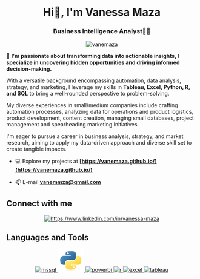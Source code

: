 <h1 align="center"> Hi👋, I'm Vanessa Maza </h1>
<h3 align="center">Business Intelligence Analyst👩‍💻</h3>

<p align= "center"> <img src="https://files.oaiusercontent.com/file-SnFb508x3eHhkQ2ocfDot3vA?se=2024-06-16T06%3A39%3A47Z&sp=r&sv=2023-11-03&sr=b&rscc=max-age%3D31536000%2C%20immutable&rscd=attachment%3B%20filename%3D6483f587-b75d-4084-83d5-cf1c034edc8d.webp&sig=nJbJCyJ8bt4ta9o5Cv6jfO4LKxEhV1c6G0C8LRuE9Ac%3D" alt="vanemaza" width="1800" height="400"/>
  </a>

 💬 **I'm passionate about transforming data into actionable insights, I specialize in uncovering hidden opportunities and driving informed decision-making.**

With a versatile background encompassing automation, data analysis, strategy, and marketing, I leverage my skills in **Tableau, Excel, Python, R, and SQL** to bring a well-rounded perspective to problem-solving.

My diverse experiences in small/medium companies include crafting automation processes, analyzing data for operations and product logistics, product development, content creation, managing small databases, project management and spearheading marketing initiatives.

I'm eager to pursue a career in business analysis, strategy, and market research, aiming to apply my data-driven approach and diverse skill set to create tangible impacts.

- 💻 Explore my projects at **[https://vanemaza.github.io/](https://vanemaza.github.io/)**

- 📫 E-mail **vanemmza@gmail.com**


## Connect with me
<p align="center">
<a href="https://www.linkedin.com/in/vanessa-maza" target="blank"><img align="center" src="https://raw.githubusercontent.com/rahuldkjain/github-profile-readme-generator/master/src/images/icons/Social/linked-in-alt.svg" alt="https://www.linkedin.com/in/vanessa-maza" height="50" width="60" /></a>
</p>

## Languages and Tools
<p align="center">
  <a href="https://www.mysql.com/" target="_blank">
    <img src="https://javguerra.github.io/assets/img/mysql.png" alt="mssql" width="70" height="60"/>
  </a>
  <a href="https://www.python.org" target="_blank" rel="noreferrer">
    <img src="https://raw.githubusercontent.com/devicons/devicon/master/icons/python/python-original.svg" alt="python" width="70" height="60"/>
  </a>
  <a href="https://powerbi.microsoft.com" target="_blank" rel="noreferrer">
    <img src="https://upload.wikimedia.org/wikipedia/commons/c/cf/New_Power_BI_Logo.svg" alt="powerbi" width="70" height="60"/>
  </a>
  <a href="https://www.r-project.org" target="_blank" rel="noreferrer">
    <img src="https://www.r-project.org/logo/Rlogo.png" alt="r" width="70" height="60"/>
  </a>
  <a href="https://www.microsoft.com/en-us/microsoft-365/excel" target="_blank" rel="noreferrer">
    <img src="https://upload.wikimedia.org/wikipedia/commons/thumb/3/34/Microsoft_Office_Excel_%282019%E2%80%93present%29.svg/768px-Microsoft_Office_Excel_%282019%E2%80%93present%29.svg.png" alt="excel" width="70" height="60"/>
  </a>
  <a href="https://www.tableau.com" target="_blank" rel="noreferrer">
    <img src="https://upload.wikimedia.org/wikipedia/commons/4/4b/Tableau_Logo.png" alt="tableau" width="200" height="60"/>
  </a>
  </p>
